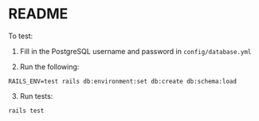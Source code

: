 # README

To test:

1. Fill in the PostgreSQL username and password in `config/database.yml`

2. Run the following:

```
RAILS_ENV=test rails db:environment:set db:create db:schema:load
```

3. Run tests:

```
rails test
```